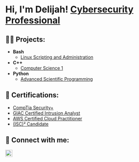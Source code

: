 <h1>Hi, I'm Delijah! <a href="https://www.linkedin.com/in/delijahjoseph">Cybersecurity Professional</a>

<h2>👨‍💻 Projects:</h2>

- <b>Bash</b>
  - [Linux Scripting and Administration]()
- <b>C++</b>
  - [Computer Science 1](https://github.com/DelijahJ/ComputerScience_1)
- <b>Python</b>
  - [Advanced Scientific Programming]()
  
<h2>📃 Certifications:</h2>

  - [CompTia Security+](https://www.credly.com/badges/857fadeb-b93a-4f0a-9327-b4c477a28059/public_url)
  - [GIAC Certified Intrusion Analyst](https://www.credly.com/badges/9faf8d9f-ac26-4d73-bd0f-8f8547249972/public_url)
  - [AWS Certified Cloud Practitioner](https://www.credly.com/badges/1cda7ef6-75e5-4dc6-ae63-f4be02a9f08d/public_url)
  - [(ISC)² Candidate](https://www.credly.com/badges/d95acf8a-6a7a-4915-884a-f9bbdbdd7d28/public_url)
  
<h2> 🤳 Connect with me:</h2>

[<img align="left" alt="DelijahJoseph | LinkedIn" width="22px" src="https://cdn.jsdelivr.net/npm/simple-icons@v3/icons/linkedin.svg" />][linkedin]

[linkedin]: https://www.linkedin.com/in/delijahjoseph


